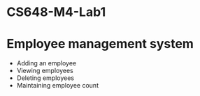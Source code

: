 # CS648-M4-Lab1
# Employee management system
* Adding an employee
* Viewing employees
* Deleting employees
* Maintaining employee count